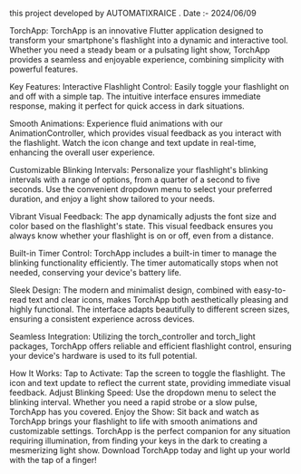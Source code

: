 this project developed by AUTOMATIXRAICE .
Date :- 2024/06/09

TorchApp: 
TorchApp is an innovative Flutter application designed to transform your smartphone's flashlight into a dynamic and interactive tool. Whether you need a steady beam or a pulsating light show, TorchApp provides a seamless and enjoyable experience, combining simplicity with powerful features.

Key Features:
Interactive Flashlight Control: Easily toggle your flashlight on and off with a simple tap. The intuitive interface ensures immediate response, making it perfect for quick access in dark situations.

Smooth Animations: Experience fluid animations with our AnimationController, which provides visual feedback as you interact with the flashlight. Watch the icon change and text update in real-time, enhancing the overall user experience.

Customizable Blinking Intervals: Personalize your flashlight's blinking intervals with a range of options, from a quarter of a second to five seconds. Use the convenient dropdown menu to select your preferred duration, and enjoy a light show tailored to your needs.

Vibrant Visual Feedback: The app dynamically adjusts the font size and color based on the flashlight's state. This visual feedback ensures you always know whether your flashlight is on or off, even from a distance.

Built-in Timer Control: TorchApp includes a built-in timer to manage the blinking functionality efficiently. The timer automatically stops when not needed, conserving your device's battery life.

Sleek Design: The modern and minimalist design, combined with easy-to-read text and clear icons, makes TorchApp both aesthetically pleasing and highly functional. The interface adapts beautifully to different screen sizes, ensuring a consistent experience across devices.

Seamless Integration: Utilizing the torch_controller and torch_light packages, TorchApp offers reliable and efficient flashlight control, ensuring your device's hardware is used to its full potential.

How It Works:
Tap to Activate: Tap the screen to toggle the flashlight. The icon and text update to reflect the current state, providing immediate visual feedback.
Adjust Blinking Speed: Use the dropdown menu to select the blinking interval. Whether you need a rapid strobe or a slow pulse, TorchApp has you covered.
Enjoy the Show: Sit back and watch as TorchApp brings your flashlight to life with smooth animations and customizable settings.
TorchApp is the perfect companion for any situation requiring illumination, from finding your keys in the dark to creating a mesmerizing light show. Download TorchApp today and light up your world with the tap of a finger!





